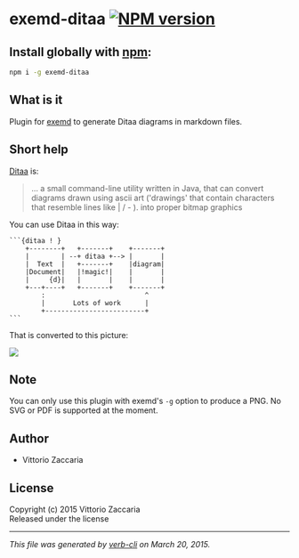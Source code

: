 # exemd-ditaa [![NPM version](https://badge.fury.io/js/exemd-ditaa.svg)](http://badge.fury.io/js/exemd-ditaa)

## Install globally with [npm](npmjs.org):

```bash
npm i -g exemd-ditaa
```

What is it
----------

Plugin for [exemd](http://www.vittoriozaccaria.net/exemd/) to generate
Ditaa diagrams in markdown files.

Short help
----------

[Ditaa](http://ditaa.sourceforge.net/) is:

> ... a small command-line utility written in Java, that can convert
> diagrams drawn using ascii art ('drawings' that contain characters
> that resemble lines like | / - ). into proper bitmap graphics

You can use Ditaa in this way:

    ```{ditaa ! }
        +--------+   +-------+    +-------+
        |        | --+ ditaa +--> |       |
        |  Text  |   +-------+    |diagram|
        |Document|   |!magic!|    |       |
        |     {d}|   |       |    |       |
        +---+----+   +-------+    +-------+
            :                         ^
            |       Lots of work      |
            +-------------------------+
    ```

That is converted to this picture:

![](https://dl.dropboxusercontent.com/u/5867765/tools/exemd/exemd-ditaa.png)

Note
----

You can only use this plugin with exemd's `-g` option to produce a PNG.
No SVG or PDF is supported at the moment.


## Author

* Vittorio Zaccaria

## License
Copyright (c) 2015 Vittorio Zaccaria  
Released under the  license

***

_This file was generated by [verb-cli](https://github.com/assemble/verb-cli) on March 20, 2015._
